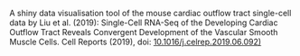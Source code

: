 A shiny data visualisation tool of the mouse cardiac outflow tract single-cell
data by Liu et al. (2019): Single-Cell RNA-Seq of the Developing Cardiac Outflow
Tract Reveals Convergent Development of the Vascular Smooth Muscle Cells. Cell
Reports (2019), doi:
[10.1016/j.celrep.2019.06.092)](https://doi.org/10.1016/j.celrep.2019.06.092)